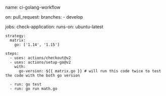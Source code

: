 name: ci-golang-workflow

on:
  pull_request:
    branches:
      - develop

jobs:
  check-application:
    runs-on: ubuntu-latest

    strategy:
      matrix:
        go: ['1.14', '1.15']
    
    steps:
      - uses: actions/checkout@v2
      - uses: actions/setup-go@v2
        with:
          go-version: ${{ matrix.go }} # will run this code twice to test the code with the both go version
      
      - run: go test
      - run: go run math.go
